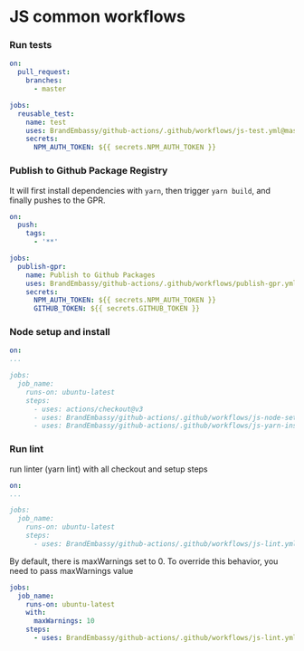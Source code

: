 # JS common workflows

### Run tests

```yaml
on:
  pull_request:
    branches:
      - master

jobs:
  reusable_test:
    name: test
    uses: BrandEmbassy/github-actions/.github/workflows/js-test.yml@master
    secrets:
      NPM_AUTH_TOKEN: ${{ secrets.NPM_AUTH_TOKEN }}
```

### Publish to Github Package Registry

It will first install dependencies with `yarn`, then trigger `yarn build`, and finally pushes to the GPR.

```yaml
on:
  push:
    tags:
      - '**'

jobs:
  publish-gpr:
    name: Publish to Github Packages
    uses: BrandEmbassy/github-actions/.github/workflows/publish-gpr.yml@master
    secrets:
      NPM_AUTH_TOKEN: ${{ secrets.NPM_AUTH_TOKEN }}
      GITHUB_TOKEN: ${{ secrets.GITHUB_TOKEN }}
```

### Node setup and install
```yaml
on:
...

jobs:
  job_name:
    runs-on: ubuntu-latest
    steps:
      - uses: actions/checkout@v3
      - uses: BrandEmbassy/github-actions/.github/workflows/js-node-setup.yml@master
      - uses: BrandEmbassy/github-actions/.github/workflows/js-yarn-install.yml@master
```

### Run lint
run linter (yarn lint) with all checkout and setup steps
```yaml
on:
...

jobs:
  job_name:
    runs-on: ubuntu-latest
    steps:
      - uses: BrandEmbassy/github-actions/.github/workflows/js-lint.yml@master
```

By default, there is maxWarnings set to 0. To override this behavior, you need to pass maxWarnings value

```yaml
jobs:
  job_name:
    runs-on: ubuntu-latest
    with: 
      maxWarnings: 10
    steps:
      - uses: BrandEmbassy/github-actions/.github/workflows/js-lint.yml@master
```

